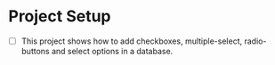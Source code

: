 # Project Setup
-[ ] This project shows how to add checkboxes, multiple-select, radio-buttons and select options in a database. 